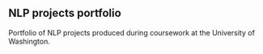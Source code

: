 NLP projects portfolio
---

Portfolio of NLP projects produced during coursework at the University of Washington.

